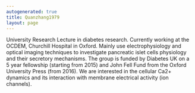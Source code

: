 ```yaml
---
autogenerated: true
title: Quanzhang1979
layout: page
---
```


University Research Lecture in diabetes research. Currently working at
the OCDEM, Churchill Hospital in Oxford. Mainly use electrophysiology
and optical imaging techniques to investigate pancreatic islet cells
physiology and their secretory mechanisms. The group is funded by
Diabetes UK on a 5 year fellowship (starting from 2015) and John Fell
Fund from the Oxford University Press (from 2016). We are interested in
the cellular Ca2+ dynamics and its interaction with membrane electrical
activity (ion channels).
